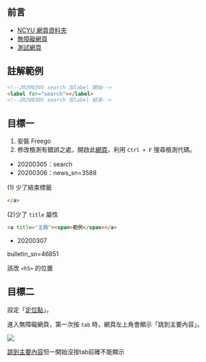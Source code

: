 ## 前言

- [NCYU 網頁資料夾](https://webhd.ncyu.edu.tw/share.cgi?ssid=07WBEfX)
- [無障礙網頁](https://www.handicap-free.nat.gov.tw/)
- [測試網頁](https://kevinhsu7361.github.io/NCYU/index2021_v2_test.html)

## 註解範例

```html
<!--20200305 search 加label 開始-->
<label for="search"></label>
<!--20200305 search 加label 結束-->
```

## 目標一

1. 安裝 Freego
2. 修改檢測有錯誤之處，開啟此[網頁](https://www.handicap-free.nat.gov.tw/Accessible/Detail/144?Category=46)，利用 `Ctrl + F` 搜尋檢測代碼。

- 20200305：search
- 20200306：news_sn=3588

(1) 少了結束標籤 

```html
</a>
```

(2)少了 `title` 屬性

```html
<a title="主題"><span>範例</span></a>
```
- 20200307

bulletin_sn=46851

該改 `<h5>` 的位置
## 目標二

設定「[定位點](https://www.handicap-free.nat.gov.tw/Questions/Detail/82?Category=33)」。

進入無障礙網頁，第一次按 `tab` 時，網頁左上角會顯示「跳到主要內容」。

![](https://i.imgur.com/CsrDKCG.png)

<a href="#content" id="gotocenter" title="跳到主要內容" tabindex="1" class="sr-only sr-only-focusable">跳到主要內容</a>但一開始沒按tab前確不能顯示